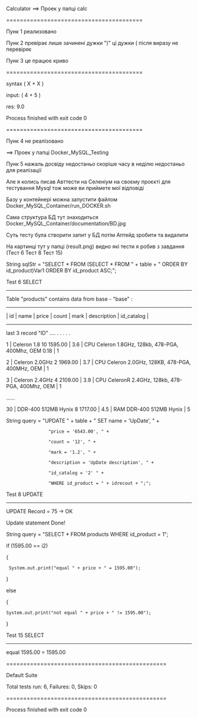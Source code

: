 Calculator ==> Проек у папці calc

========================================

Пунк 1 реализовано

Пунк 2 превірає лише зачинені дужки ")" ці дужки ( після виразу не перевіряє

Пунк 3 це працює криво

========================================

syntax ( X + X ) 

input: ( 4 + 5 )

res: 9.0

Process finished with exit code 0

========================================

Пунк 4 не реалізовано

==> Проек у папці Docker_MySQL_Testing

Пунк 5 нажаль досвіду недостаньо скоріше часу в неділю недостаньо для реалізації

Але я колись писав Авттести на Селеніум на своєму проєкті для тестування Mysql тож може ви приймете мої відповіді

Базу у контейнері можна запустити файлом Docker_MySQL_Container/run_DOCKER.sh

Сама структура БД тут знаходиться Docker_MySQL_Container/documentation/BD.jpg

Суть тесту була створити запит у БД потім Аптейд зробити та видалити

На картинці тут у папці (result.png) видно які тести я робив з завдання (Тест 6 Тест 8 Тест 15)











String sqlStr = "SELECT * FROM (SELECT * FROM " + table + " ORDER BY id_product)Var1 ORDER BY id_product ASC;";

Test 6 SELECT

---------------------------------------------------------------------------------------------------------------

Table "products" contains data from base - "base" :

---------------------------------------------------------------------------------------------------------------

| id |         name         | price | count | mark |                 description                 | id_catalog |

---------------------------------------------------------------------------------------------------------------

  last 3 record "ID" .... . . . . .

  1 | Celeron 1.8  10  1595.00 | 3.6 | CPU Celeron 1.8GHz, 128kb, 478-PGA, 400Mhz, OEM 0.18 | 1

  2 | Celeron 2.0GHz  2  1969.00 | 3.7 | CPU Celeron 2.0GHz, 128KB, 478-PGA, 400MHz, OEM  | 1

  3 | Celeron 2.4GHz  4  2109.00 | 3.9 | CPU CeleronR 2.4GHz, 128kb, 478-PGA, 400Mhz, OEM  | 1

......

  30 | DDR-400 512MB Hynix  8  1717.00 | 4.5 | RAM DDR-400 512MB Hynix  | 5














String query = "UPDATE " + table + " SET name = 'UpDate', " +

                    "price = '6543.00', " +

                    "count = '12', " +

                    "mark = '1.2', " +

                    "description = 'UpDate description', " +

                    "id_catalog = '2' " +

                    "WHERE id_product = " + idrecout + ";";

Test 8 UPDATE

---------------------------------------------------------------------------------------------------------------

UPDATE Record <ID> = 75 -> OK 

Update statement Done!
















String query = "SELECT * FROM products WHERE id_product = 1";

if (1595.00 == i2)

{

     System.out.print("equal " + price + " = 1595.00");

}

else

{

    System.out.print("not equal " + price + " != 1595.00");

}



Test 15 SELECT 

---------------------------------------------------------------------------------------------------------------

equal 1595.00 = 1595.00

===============================================

Default Suite

Total tests run: 6, Failures: 0, Skips: 0

===============================================

Process finished with exit code 0
